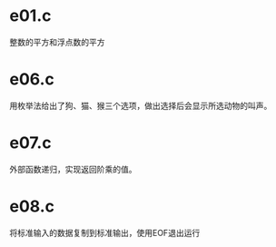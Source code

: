 # e01.c
整数的平方和浮点数的平方

# e06.c
用枚举法给出了狗、猫、猴三个选项，做出选择后会显示所选动物的叫声。

# e07.c
外部函数递归，实现返回阶乘的值。

# e08.c
将标准输入的数据复制到标准输出，使用EOF退出运行